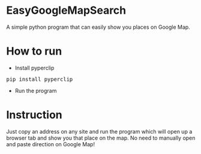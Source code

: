 # EasyGoogleMapSearch

A simple python program that can easily show you places on Google Map.

# How to run

- Install pyperclip
<pre>pip install pyperclip</pre>
- Run the program

# Instruction
Just copy an address on any site and run the program which will open up a browser tab and show you that place on the map. No need to manually open and paste direction on Google Map!
